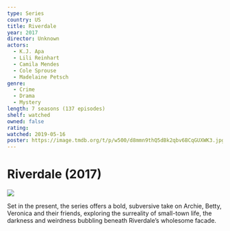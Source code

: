 ```yaml
---
type: Series
country: US
title: Riverdale
year: 2017
director: Unknown
actors:
  - K.J. Apa
  - Lili Reinhart
  - Camila Mendes
  - Cole Sprouse
  - Madelaine Petsch
genre:
  - Crime
  - Drama
  - Mystery
length: 7 seasons (137 episodes)
shelf: watched
owned: false
rating:
watched: 2019-05-16
poster: https://image.tmdb.org/t/p/w500/d8mmn9thQ5dBk2qbv6BCqGUXWK3.jpg
---
```


# Riverdale (2017)

![](https://image.tmdb.org/t/p/w500/d8mmn9thQ5dBk2qbv6BCqGUXWK3.jpg)

Set in the present, the series offers a bold, subversive take on Archie, Betty, Veronica and their friends, exploring the surreality of small-town life, the darkness and weirdness bubbling beneath Riverdale’s wholesome facade.